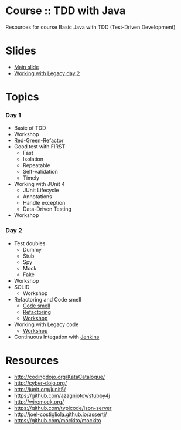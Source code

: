 # Course :: TDD with Java
Resources for course Basic Java with TDD (Test-Driven Development)

# Slides
* [Main slide](https://github.com/up1/course-java-tdd-basic/tree/master/slide)
* [Working with Legacy day 2](https://github.com/up1/course-java-tdd-basic/blob/master/slide/SCK-LEGACY-WORKSHOP.pdf)

# Topics 
### Day 1
* Basic of TDD
* Workshop
* Red-Green-Refactor
* Good test with FIRST
  * Fast
  * Isolation
  * Repeatable
  * Self-validation
  * Timely
* Working with JUnit 4
  * JUnit Lifecycle
  * Annotations
  * Handle exception
  * Data-Driven Testing
* Workshop

### Day 2
* Test doubles
  * Dummy
  * Stub
  * Spy
  * Mock
  * Fake
* Workshop
* SOLID
  * Workshop
* Refactoring and Code smell
  * [Code smell](https://sourcemaking.com/refactoring/smells/)
  * [Refactoring](https://sourcemaking.com/refactoring)
  * [Workshop](https://github.com/emilybache/Tennis-Refactoring-Kata)
* Working with Legacy code
  * [Workshop](https://github.com/up1/workshop_java_legacy)
* Continuous Integation with [Jenkins](https://jenkins-ci.org/)

# Resources

* http://codingdojo.org/KataCatalogue/
* http://cyber-dojo.org/
* http://junit.org/junit5/
* https://github.com/azagniotov/stubby4j
* http://wiremock.org/
* https://github.com/typicode/json-server
* http://joel-costigliola.github.io/assertj/
* https://github.com/mockito/mockito

